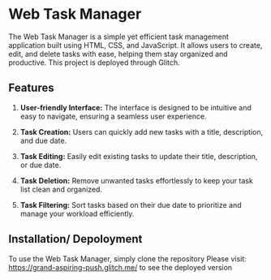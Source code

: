 # Web Task Manager

The Web Task Manager is a simple yet efficient task management application built using HTML, CSS, and JavaScript. It allows users to create, edit, and delete tasks with ease, helping them stay organized and productive. This project is deployed through Glitch.


## Features

1. **User-friendly Interface:** The interface is designed to be intuitive and easy to navigate, ensuring a seamless user experience.

2. **Task Creation:** Users can quickly add new tasks with a title, description, and due date.

3. **Task Editing:** Easily edit existing tasks to update their title, description, or due date.

4. **Task Deletion:** Remove unwanted tasks effortlessly to keep your task list clean and organized.

5. **Task Filtering:** Sort tasks based on their due date to prioritize and manage your workload efficiently.


## Installation/ Depoloyment

To use the Web Task Manager, simply clone the repository
Please visit: https://grand-aspiring-push.glitch.me/ to see the deployed version


